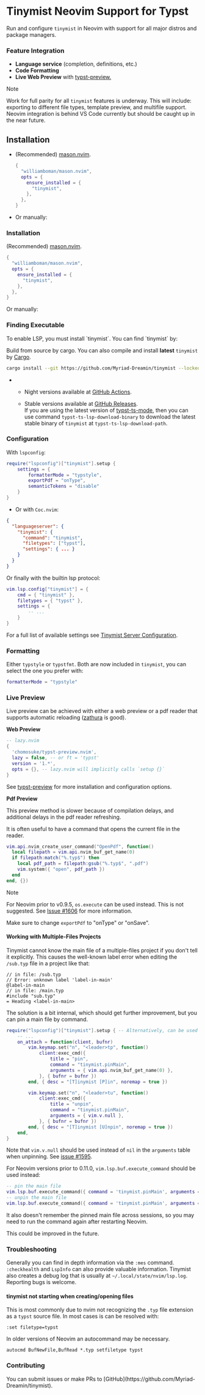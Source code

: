 <!-- This file is generated by scripts/link-docs.mjs from docs/tinymist/frontend/neovim.typ. Do not edit manually. -->
# Tinymist Neovim Support for Typst

Run and configure `tinymist` in Neovim with support for all major distros and package managers.

### Feature Integration

<div></div>

- **Language service** (completion, definitions, etc.)
- **Code Formatting**
- **Live Web Preview** with [typst-preview.](https://github.com/chomosuke/typst-preview.nvim)

> [!NOTE]
> 
>   Work for full parity for all `tinymist` features is underway. This will include: exporting to different file types, template preview, and multifile support. Neovim integration is behind VS Code currently but should be caught up in the near future.


## Installation
- (Recommended) [mason.nvim](https://github.com/williamboman/mason.nvim).
  ```lua
  {
    "williamboman/mason.nvim",
    opts = {
      ensure_installed = {
        "tinymist",
      },
    },
  }
  ```
- Or manually:

### Installation

<div></div>

(Recommended) [mason.nvim](https://github.com/williamboman/mason.nvim).

```lua
{
  "williamboman/mason.nvim",
  opts = {
    ensure_installed = {
      "tinymist",
    },
  },
}
```

Or manually:

### Finding Executable

<div></div>To enable LSP, you must install `tinymist`. You can find `tinymist` by:

Build from source by cargo. You can also compile and install **latest** `tinymist` by [Cargo](https://www.rust-lang.org/tools/install).

```bash
cargo install --git https://github.com/Myriad-Dreamin/tinymist --locked tinymist
```

- - Night versions available at [GitHub Actions](https://github.com/Myriad-Dreamin/tinymist/actions).
  
  - Stable versions available at [GitHub Releases](https://github.com/Myriad-Dreamin/tinymist/releases).<br />If you are using the latest version of [typst-ts-mode](https://codeberg.org/meow_king/typst-ts-mode), then you can use command `typst-ts-lsp-download-binary` to download the latest stable binary of `tinymist` at `typst-ts-lsp-download-path`.
  

### Configuration

<div></div>

With `lspconfig`:

```lua
require("lspconfig")["tinymist"].setup {
    settings = {
        formatterMode = "typstyle",
        exportPdf = "onType",
        semanticTokens = "disable"
    }
}
```


- Or with `Coc.nvim`:

```json
{
  "languageserver": {
    "tinymist": {
      "command": "tinymist",
      "filetypes": ["typst"],
      "settings": { ... }
    }
  }
}
```

Or finally with the builtin lsp protocol:

```lua
vim.lsp.config["tinymist"] = {
    cmd = { "tinymist" },
    filetypes = { "typst" },
    settings = {
        -- ...
    }
}
```


For a full list of available settings see [Tinymist Server Configuration](https://github.com/Myriad-Dreamin/tinymist/tree/main/editors/neovim/Configuration.md).

### Formatting

<div></div>

Either `typstyle` or `typstfmt`. Both are now included in `tinymist`, you can select the one you prefer with:

```lua
formatterMode = "typstyle"
```

### Live Preview

<div></div>

Live preview can be achieved with either a web preview or a pdf reader that supports automatic reloading ([zathura](https://pwmt.org/projects/zathura/) is good).

**Web Preview**

```lua
-- lazy.nvim
{
  'chomosuke/typst-preview.nvim',
  lazy = false, -- or ft = 'typst'
  version = '1.*',
  opts = {}, -- lazy.nvim will implicitly calls `setup {}`
}
```

See [typst-preview](https://github.com/chomosuke/typst-preview.nvim) for more installation and configuration options.

**Pdf Preview**

This preview method is slower because of compilation delays, and additional delays in the pdf reader refreshing.

It is often useful to have a command that opens the current file in the reader.

```lua
vim.api.nvim_create_user_command("OpenPdf", function()
  local filepath = vim.api.nvim_buf_get_name(0)
  if filepath:match("%.typ$") then
    local pdf_path = filepath:gsub("%.typ$", ".pdf")
    vim.system({ "open", pdf_path })
  end
end, {})
```

> [!NOTE]
> 
>   For Neovim prior to v0.9.5, `os.execute` can be used instead. This is not suggested. See [Issue \#1606](https://github.com/Myriad-Dreamin/tinymist/issues/1606) for more information.



Make sure to change `exportPdf` to "onType" or "onSave".

#### Working with Multiple-Files Projects

<div></div>

Tinymist cannot know the main file of a multiple-files project if you don't tell it explicitly. This causes the well-known label error when editing the `/sub.typ` file in a project like that:

```typ
// in file: /sub.typ
// Error: unknown label 'label-in-main'
@label-in-main
// in file: /main.typ
#include "sub.typ"
= Heading <label-in-main>
```

The solution is a bit internal, which should get further improvement, but you can pin a main file by command.

```lua
require("lspconfig")["tinymist"].setup { -- Alternatively, can be used `vim.lsp.config["tinymist"]`
    -- ...
    on_attach = function(client, bufnr)
        vim.keymap.set("n", "<leader>tp", function()
            client:exec_cmd({
                title = "pin",
                command = "tinymist.pinMain",
                arguments = { vim.api.nvim_buf_get_name(0) },
            }, { bufnr = bufnr })
        end, { desc = "[T]inymist [P]in", noremap = true })

        vim.keymap.set("n", "<leader>tu", function()
            client:exec_cmd({
                title = "unpin",
                command = "tinymist.pinMain",
                arguments = { vim.v.null },
            }, { bufnr = bufnr })
        end, { desc = "[T]inymist [U]npin", noremap = true })
    end,
}
```

Note that `vim.v.null` should be used instead of `nil` in the `arguments` table when unpinning. See [issue #1595](https://github.com/Myriad-Dreamin/tinymist/issues/1595).

For Neovim versions prior to 0.11.0, `vim.lsp.buf.execute_command` should be used instead:

```lua
-- pin the main file
vim.lsp.buf.execute_command({ command = 'tinymist.pinMain', arguments = { vim.api.nvim_buf_get_name(0) } })
-- unpin the main file
vim.lsp.buf.execute_command({ command = 'tinymist.pinMain', arguments = { vim.v.null } })
```

It also doesn't remember the pinned main file across sessions, so you may need to run the command again after restarting Neovim.

This could be improved in the future.

### Troubleshooting

<div></div>

Generally you can find in depth information via the `:mes` command. `:checkhealth` and `LspInfo` can also provide valuable information. Tinymist also creates a debug log that is usually at `~/.local/state/nvim/lsp.log`. Reporting bugs is welcome.

#### tinymist not starting when creating/opening files

<div></div>

This is most commonly due to nvim not recognizing the `.typ` file extension as a `typst` source file. In most cases is can be resolved with:

```typ
:set filetype=typst
```

In older versions of Neovim an autocommand may be necessary.

```vim
autocmd BufNewFile,BufRead *.typ setfiletype typst
```

### Contributing

<div></div>You can submit issues or make PRs to [GitHub](https://github.com/Myriad-Dreamin/tinymist).
